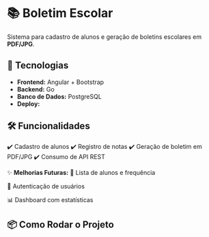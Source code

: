 # 📚 Boletim Escolar

Sistema para cadastro de alunos e geração de boletins escolares em **PDF/JPG**.

## 🚀 **Tecnologias**
- **Frontend:** Angular + Bootstrap
- **Backend:** Go
- **Banco de Dados:** PostgreSQL
- **Deploy:** 

## 🛠️ **Funcionalidades**
✔️ Cadastro de alunos
✔️ Registro de notas
✔️ Geração de boletim em PDF/JPG
✔️ Consumo de API REST

✨ **Melhorias Futuras:**
📌 Lista de alunos e frequência

🔐 Autenticação de usuários

📊 Dashboard com estatísticas

## 📦 **Como Rodar o Projeto**
